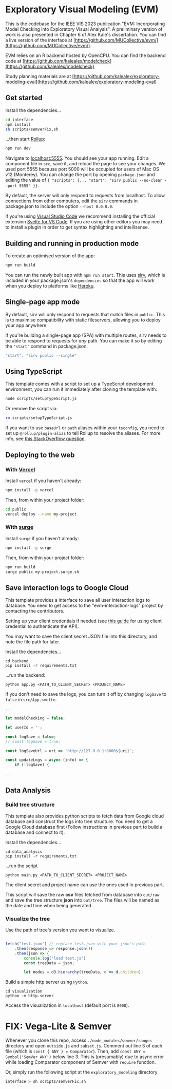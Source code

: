 # Exploratory Visual Modeling (EVM)

This is the codebase for the IEEE VIS 2023 publication "EVM: Incorporating Model Checking into Exploratory Visual Analysis".
A preliminary version of work is also presented in Chapter 6 of Alex Kale's dissertation. 
You can find a live version of the interface at [https://github.com/MUCollective/evm/](https://github.com/MUCollective/evm/).

EVM relies on an R backend hosted by OpenCPU. You can find the backend code at [https://github.com/kalealex/modelcheck](https://github.com/kalealex/modelcheck)

Study planning materials are at [https://github.com/kalealex/exploratory-modeling-eval](https://github.com/kalealex/exploratory-modeling-eval) 

## Get started

Install the dependencies...

```bash
cd interface
npm install
sh scripts/semverFix.sh
```

...then start [Rollup](https://rollupjs.org):

```bash
npm run dev
```

Navigate to [localhost:5555](http://localhost:5555). You should see your app running. Edit a component file in `src`, save it, and reload the page to see your changes. We used port 5555 because port 5000 will be occupied for users of Mac OS v12 (Monterey). You can change the port by opening `package.json` and editing the value of `{ "scripts": {... "start": "sirv public --no-clear --port 5555" }}`.

By default, the server will only respond to requests from localhost. To allow connections from other computers, edit the `sirv` commands in package.json to include the option `--host 0.0.0.0`.

If you're using [Visual Studio Code](https://code.visualstudio.com/) we recommend installing the official extension [Svelte for VS Code](https://marketplace.visualstudio.com/items?itemName=svelte.svelte-vscode). If you are using other editors you may need to install a plugin in order to get syntax highlighting and intellisense.

## Building and running in production mode

To create an optimised version of the app:

```bash
npm run build
```

You can run the newly built app with `npm run start`. This uses [sirv](https://github.com/lukeed/sirv), which is included in your package.json's `dependencies` so that the app will work when you deploy to platforms like [Heroku](https://heroku.com).


## Single-page app mode

By default, sirv will only respond to requests that match files in `public`. This is to maximise compatibility with static fileservers, allowing you to deploy your app anywhere.

If you're building a single-page app (SPA) with multiple routes, sirv needs to be able to respond to requests for *any* path. You can make it so by editing the `"start"` command in package.json:

```js
"start": "sirv public --single"
```

## Using TypeScript

This template comes with a script to set up a TypeScript development environment, you can run it immediately after cloning the template with:

```bash
node scripts/setupTypeScript.js
```

Or remove the script via:

```bash
rm scripts/setupTypeScript.js
```

If you want to use `baseUrl` or `path` aliases within your `tsconfig`, you need to set up `@rollup/plugin-alias` to tell Rollup to resolve the aliases. For more info, see [this StackOverflow question](https://stackoverflow.com/questions/63427935/setup-tsconfig-path-in-svelte).

## Deploying to the web

### With [Vercel](https://vercel.com)

Install `vercel` if you haven't already:

```bash
npm install -g vercel
```

Then, from within your project folder:

```bash
cd public
vercel deploy --name my-project
```

### With [surge](https://surge.sh/)

Install `surge` if you haven't already:

```bash
npm install -g surge
```

Then, from within your project folder:

```bash
npm run build
surge public my-project.surge.sh
```

## Save interaction logs to Google Cloud

This template provides a interface to save all user interaction logs to database. You need to get access to the "evm-interaction-logs" project by contacting the contributors.

Setting up your client credentials if needed (see [this guide](https://cloud.google.com/bigquery/docs/authentication/end-user-installed) for using client credential to authenticate the API).

You may want to save the client secret JSON file into this directory, and note the file path for later.

Install the dependencies...

```shell
cd backend
pip install -r requirements.txt
```

...run the backend:

```shell
python app.py <PATH_TO_CLIENT_SECRET> <PROJECT_NAME>
```

If you don't need to save the logs, you can turn it off by changing `logSave` to `false` in `src/App.svelte`.

```javascript
...

let modelChecking = false;

let userId = '';

const logSave = false;
// const logSave = true;

const logSaveUrl = uri => `http://127.0.0.1:8000${uri}`;

const updateLogs = async (info) => {
    if (!logSave) {

...
```

## Data Analysis

### Build tree structure

This template also provides python scripts to fetch data from Google cloud database and construct the logs into tree structure. You need to get a Google Cloud database first (Follow instructions in previous part to build a database and connect to it). 

Install the dependencies...

```shell
cd data_analysis
pip install -r requirements.txt
```

...run the script
```shell
python main.py <PATH_TO_CLIENT_SECRET> <PROJECT_NAME>
```

The client secret and project name can use the ones used in previous part.

This script will save the raw **csv** files fetched from database into `out/raw` and save the tree structure **json** into `out/tree`. The files will be named as the date and time when being generated.

### Visualize the tree

Use the path of tree's version you want to visualize.

```javascript

fetch("test.json") // replace test.json with your json's path
    .then(response => response.json())
    .then(json => {
        console.log('load test.js')
        const treeData = json;

        let nodes = d3.hierarchy(treeData, d => d.children);

```

Build a simple http server using `Python`.

```shell
cd visualization
python -m http.server
```

Access the visualization in `localhost` (default port is `8000`).

# FIX: Vega-Lite & Semver
Whenever you clone this repo, access `./node_modules/semver/ranges` directory and open `outside.js` and `subset.js`.
Comment out line 3 of each file (which is `const { ANY } = Comparator`).
Then, add `const ANY = Symbol('SemVer ANY')` below line 3.
This is (presumably) due to async error while loading Comparator component of Semver with `require` function.

Or, simply run the following script at the `exploratory_modeling` directory
```
interface > sh scripts/semverFix.sh
```